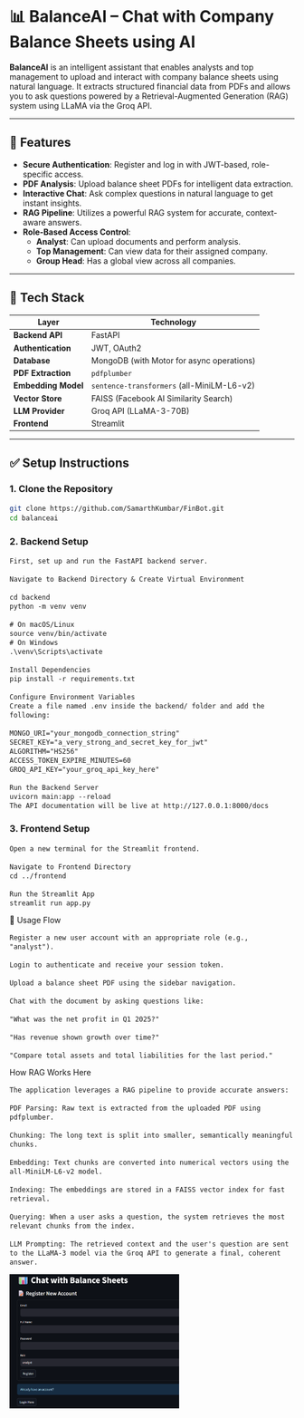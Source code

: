 # 📊 BalanceAI – Chat with Company Balance Sheets using AI

**BalanceAI** is an intelligent assistant that enables analysts and top management to upload and interact with company balance sheets using natural language. It extracts structured financial data from PDFs and allows you to ask questions powered by a Retrieval-Augmented Generation (RAG) system using LLaMA via the Groq API.

---

## 🚀 Features

-   **Secure Authentication**: Register and log in with JWT-based, role-specific access.
-   **PDF Analysis**: Upload balance sheet PDFs for intelligent data extraction.
-   **Interactive Chat**: Ask complex questions in natural language to get instant insights.
-   **RAG Pipeline**: Utilizes a powerful RAG system for accurate, context-aware answers.
-   **Role-Based Access Control**:
    -   **Analyst**: Can upload documents and perform analysis.
    -   **Top Management**: Can view data for their assigned company.
    -   **Group Head**: Has a global view across all companies.

---

## 🧱 Tech Stack

| Layer               | Technology                                |
| ------------------- | ----------------------------------------- |
| **Backend API** | FastAPI                                   |
| **Authentication** | JWT, OAuth2                               |
| **Database** | MongoDB (with Motor for async operations) |
| **PDF Extraction** | `pdfplumber`                              |
| **Embedding Model** | `sentence-transformers` (all-MiniLM-L6-v2)  |
| **Vector Store** | FAISS (Facebook AI Similarity Search)     |
| **LLM Provider** | Groq API (LLaMA-3-70B)                    |
| **Frontend** | Streamlit                                 |

---

## ✅ Setup Instructions

### 1. Clone the Repository

```bash
git clone https://github.com/SamarthKumbar/FinBot.git
cd balanceai

```

### 2. Backend Setup
```
First, set up and run the FastAPI backend server.

Navigate to Backend Directory & Create Virtual Environment

cd backend
python -m venv venv

# On macOS/Linux
source venv/bin/activate
# On Windows
.\venv\Scripts\activate

Install Dependencies
pip install -r requirements.txt

Configure Environment Variables
Create a file named .env inside the backend/ folder and add the following:

MONGO_URI="your_mongodb_connection_string"
SECRET_KEY="a_very_strong_and_secret_key_for_jwt"
ALGORITHM="HS256"
ACCESS_TOKEN_EXPIRE_MINUTES=60
GROQ_API_KEY="your_groq_api_key_here"

Run the Backend Server
uvicorn main:app --reload
The API documentation will be live at http://127.0.0.1:8000/docs

```

### 3. Frontend Setup
```
Open a new terminal for the Streamlit frontend.

Navigate to Frontend Directory
cd ../frontend

Run the Streamlit App
streamlit run app.py

```


🧪 Usage Flow
```
Register a new user account with an appropriate role (e.g., "analyst").

Login to authenticate and receive your session token.

Upload a balance sheet PDF using the sidebar navigation.

Chat with the document by asking questions like:

"What was the net profit in Q1 2025?"

"Has revenue shown growth over time?"

"Compare total assets and total liabilities for the last period."

```


How RAG Works Here

```
The application leverages a RAG pipeline to provide accurate answers:

PDF Parsing: Raw text is extracted from the uploaded PDF using pdfplumber.

Chunking: The long text is split into smaller, semantically meaningful chunks.

Embedding: Text chunks are converted into numerical vectors using the all-MiniLM-L6-v2 model.

Indexing: The embeddings are stored in a FAISS vector index for fast retrieval.

Querying: When a user asks a question, the system retrieves the most relevant chunks from the index.

LLM Prompting: The retrieved context and the user's question are sent to the LLaMA-3 model via the Groq API to generate a final, coherent answer.

```


<img src="Images/image1.png" alt="Register Page" width="300"/>


